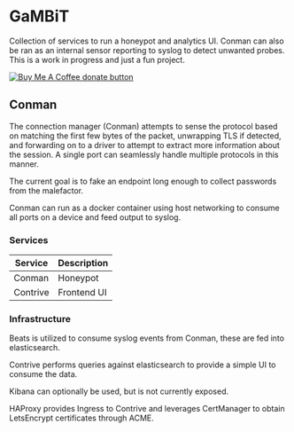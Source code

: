 # GaMBiT
Collection of services to run a honeypot and analytics UI. Conman can also be ran as an internal sensor reporting to syslog to detect unwanted probes. This is a work in progress and just a fun project.

<a href="https://www.buymeacoffee.com/antihax" title="Donate to this project using Buy Me A Coffee"><img src="https://img.shields.io/badge/buy%20me%20a%20coffee-donate-yellow.svg" alt="Buy Me A Coffee donate button" /></a>

## Conman
The connection manager (Conman) attempts to sense the protocol based on matching the first few bytes of the packet, unwrapping TLS if detected, and forwarding on to a driver to attempt to extract more information about the session. A single port can seamlessly handle multiple protocols in this manner.

The current goal is to fake an endpoint long enough to collect passwords from the malefactor.

Conman can run as a docker container using host networking to consume all ports on a device and feed output to syslog.

### Services
| Service        | Description | 
| ------------- |-------------| 
| Conman      | Honeypot | 
| Contrive    | Frontend UI | 

### Infrastructure
Beats is utilized to consume syslog events from Conman, these are fed into elasticsearch.

Contrive performs queries against elasticsearch to provide a simple UI to consume the data.

Kibana can optionally be used, but is not currently exposed.

HAProxy provides Ingress to Contrive and leverages CertManager to obtain LetsEncrypt certificates through ACME.